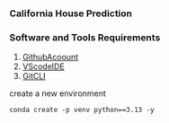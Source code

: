 ### California House Prediction

### Software and Tools Requirements

1. [GithubAcoount](https://github.com)
2. [VScodeIDE](https://code.visualstudio.com/)
3. [GitCLI](https://git-scm.com/downloads)

create a new environment

```
conda create -p venv python==3.13 -y
```